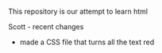 This repository is our attempt to learn html

Scott - recent changes
<ul>
  <li>made a CSS file that turns all the text red</li>
</ul>

